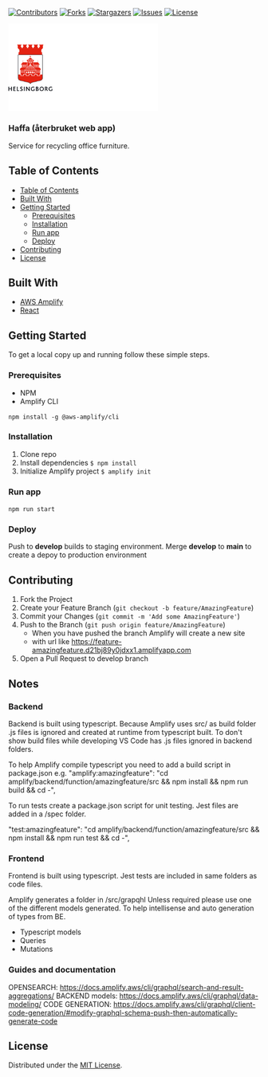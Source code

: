 <!-- SHIELDS -->
[![Contributors][contributors-shield]][contributors-url]
[![Forks][forks-shield]][forks-url]
[![Stargazers][stars-shield]][stars-url]
[![Issues][issues-shield]][issues-url]
[![License][license-shield]][license-url]

<p>
  <a href="https://github.com/helsingborg-stad/">
    <img src="public/hbg-github-logo-combo.png" alt="Logo" width="300">
  </a>
</p>
<h3>Haffa (återbruket web app)</h3>

Service for recycling office furniture.

## Table of Contents
- [Table of Contents](#table-of-contents)
- [Built With](#built-with)
- [Getting Started](#getting-started)
  - [Prerequisites](#prerequisites)
  - [Installation](#installation)
  - [Run app](#run-app)
  - [Deploy](#deploy)
- [Contributing](#contributing)
- [License](#license)


## Built With

* [AWS Amplify](https://aws.amazon.com/amplify/)
* [React](https://reactjs.org/)


## Getting Started

To get a local copy up and running follow these simple steps.


### Prerequisites

* NPM
* Amplify CLI
```
npm install -g @aws-amplify/cli
```


### Installation

1. Clone repo
2. Install dependencies `$ npm install`
3. Initialize Amplify project `$ amplify init`

### Run app

```
npm run start
```

### Deploy
Push to __develop__ builds to staging environment. 
Merge __develop__ to __main__ to create a depoy to production environment

## Contributing

1. Fork the Project
2. Create your Feature Branch (`git checkout -b feature/AmazingFeature`)
3. Commit your Changes (`git commit -m 'Add some AmazingFeature'`)
4. Push to the Branch (`git push origin feature/AmazingFeature`)
    - When you have pushed the branch Amplify will create a new site
    - with url like https://feature-amazingfeature.d21bj89y0jdxx1.amplifyapp.com
5. Open a Pull Request to develop branch

## Notes

### Backend
Backend is built using typescript. Because Amplify uses src/ as build folder .js files is ignored and created at runtime from typescript built.
To don't show build files while developing VS Code has .js files ignored in backend folders. 

To help Amplify compile typescript you need to add a build script in package.json
e.g. "amplify:amazingfeature": "cd amplify/backend/function/amazingfeature/src && npm install && npm run build && cd -",

To run tests create a package.json script for unit testing. Jest files are added in a /spec folder. 

"test:amazingfeature": "cd amplify/backend/function/amazingfeature/src && npm install && npm run test && cd -",

### Frontend
Frontend is built using typescript. Jest tests are included in same folders as code files. 

Amplify generates a folder in /src/grapqhl 
Unless required please use one of the different models generated. To help intellisense and auto generation of types from BE.
  - Typescript models
  - Queries
  - Mutations

### Guides and documentation

OPENSEARCH: https://docs.amplify.aws/cli/graphql/search-and-result-aggregations/
BACKEND models: https://docs.amplify.aws/cli/graphql/data-modeling/
CODE GENERATION: https://docs.amplify.aws/cli/graphql/client-code-generation/#modify-graphql-schema-push-then-automatically-generate-code


## License

Distributed under the [MIT License][license-url].



<!-- MARKDOWN LINKS & IMAGES -->
<!-- https://www.markdownguide.org/basic-syntax/#reference-style-links -->
[contributors-shield]: https://img.shields.io/github/contributors/helsingborg-stad/aterbruket-webapp.svg?style=flat-square
[contributors-url]: https://github.com/helsingborg-stad/aterbruket-webapp/graphs/contributors
[forks-shield]: https://img.shields.io/github/forks/helsingborg-stad/aterbruket-webapp.svg?style=flat-square
[forks-url]: https://github.com/helsingborg-stad/aterbruket-webapp/network/members
[stars-shield]: https://img.shields.io/github/stars/helsingborg-stad/aterbruket-webapp.svg?style=flat-square
[stars-url]: https://github.com/helsingborg-stad/aterbruket-webapp/stargazers
[issues-shield]: https://img.shields.io/github/issues/helsingborg-stad/aterbruket-webapp.svg?style=flat-square
[issues-url]: https://github.com/helsingborg-stad/aterbruket-webapp/issues
[license-shield]: https://img.shields.io/github/license/helsingborg-stad/aterbruket-webapp.svg?style=flat-square
[license-url]: https://raw.githubusercontent.com/helsingborg-stad/aterbruket-webapp/master/LICENSE
[product-screenshot]: images/screenshot.png
